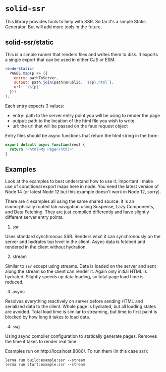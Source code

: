 # `solid-ssr`

This library provides tools to help with SSR. So far it's a simple Static Generator. But will add more tools in the future.

## solid-ssr/static

This is a simple runner that renders files and writes them to disk. It exports a single export that can be used in either CJS or ESM.

```js
renderStatic(
  PAGES.map(p => ({
    entry: pathToServer,
    output: path.join(pathToPublic, `${p}.html`),
    url: `/${p}`
  }))
);
```

Each entry expects 3 values:
* entry: path to the server entry point you will be using to render the page
* output: path to the location of the html file you wish to write
* url: the url that will be passed on the faux request object

Entry files should be async functions that return the html string in the form:
```js
export default async function(req) {
  return "<html>My Page</html>"
}
```

## Examples

Look at the examples to best understand how to use it. Important I make use of conditional export maps here in node. You need the latest version of Node 14 (or latest Node 12 but this example doesn't work in Node 12, sorry).

There are 4 examples all using the same shared source. It is an isomorphically routed tab navigation using Suspense, Lazy Components, and Data Fetching. They are just compiled differently and have slightly different server entry points.

1. ssr

Uses standard synchronous SSR. Renders what it can synchronously on the server and hydrates top level in the client. Async data is fetcbed and rendered in the client without hydration.

2. stream

Similar to `ssr` except using streams. Data is loaded on the server and sent along the stream so the client can render it. Again only initial HTML is hydrated. Slightly speeds up data loading, so total page load time is reduced.

3. async

Resolves everything reactively on server before sending HTML and serialized data to the client. Whole page is hydrated, but all loading states are avoided. Total load time is similar to streaming, but time to first paint is blocked by how long it takes to load data.

4. ssg

Using async compiler configuration to statically generate pages. Removes the time it takes to render real time.

Examples run on http://localhost:8080/. To run them (in this case ssr):
```
lerna run build:example:ssr --stream
lerna run start:example:ssr --stream
```